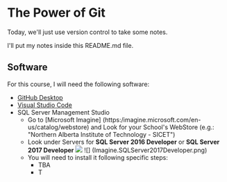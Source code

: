 # The Power of Git

Today, we'll just use version control to take some notes.

I'll put my notes inside this README.md file.

## Software

For this course, I will need the following software:

- [GitHub Desktop](https://desktop.github.com)
- [Visual Studio Code](https://code.visualstudio.com)
- SQL Server Management Studio
  - Go to [Microsoft Imagine]
  (https:/imagine.microsoft.com/en-us/catalog/webstore) and
  Look for your School's WebStore (e.g.: "Northern Alberta Institute of Technology - SICET")
  - Look under Servers for **SQL Server 2016 Developer** or **SQL Server 2017 Developer** ![](Imagine.SQLServer2016.png) ![] (Imagine.SQLServer2017Developer.png)
  - You will need to install it following specific steps:
    - TBA
    - T
